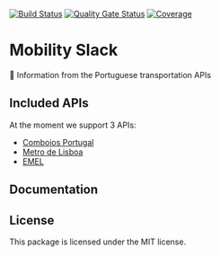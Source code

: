 
[![Build Status](https://travis-ci.com/arturarede/app.svg?branch=main)](https://travis-ci.com/arturarede/app)
[![Quality Gate Status](https://sonarcloud.io/api/project_badges/measure?project=arturarede_app&metric=alert_status&token=267804389ef4cfe664784c6569c143ed33ef3ef2)](https://sonarcloud.io/dashboard?id=arturarede_app)
[![Coverage](https://sonarcloud.io/api/project_badges/measure?project=arturarede_app&metric=coverage&token=267804389ef4cfe664784c6569c143ed33ef3ef2)](https://sonarcloud.io/dashboard?id=arturarede_app)

# Mobility Slack
🚉 Information from the Portuguese transportation APIs

## Included APIs
At the moment we support 3 APIs:

- [Comboios Portugal](https://www.infraestruturasdeportugal.pt/)
- [Metro de Lisboa](https://api.metrolisboa.pt/store/)
- [EMEL](https://emel.city-platform.com/opendata/)

## Documentation

## License
This package is licensed under the MIT license.